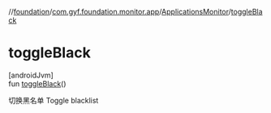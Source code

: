 //[foundation](../../../index.md)/[com.gyf.foundation.monitor.app](../index.md)/[ApplicationsMonitor](index.md)/[toggleBlack](toggle-black.md)

# toggleBlack

[androidJvm]\
fun [toggleBlack](toggle-black.md)()

切换黑名单 Toggle blacklist